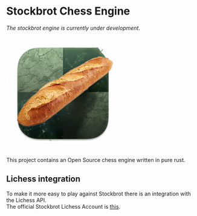# Stockbrot Chess Engine

*The stockbrot engine is currently under development.*

![Logo](https://github.com/Ondolin/stockbrot/blob/master/Stockbrot.png?raw=true)

This project contains an Open Source chess engine written in pure rust.

## Lichess integration

To make it more easy to play against Stockbrot there is an integration with the Lichess API.  
The official Stockbrot Lichess Account is [this](https://lichess.org/@/StockbrotEngine).
